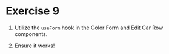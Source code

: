 # Exercise 9

1. Utilize the `useForm` hook in the Color Form and Edit Car Row components.

2. Ensure it works!